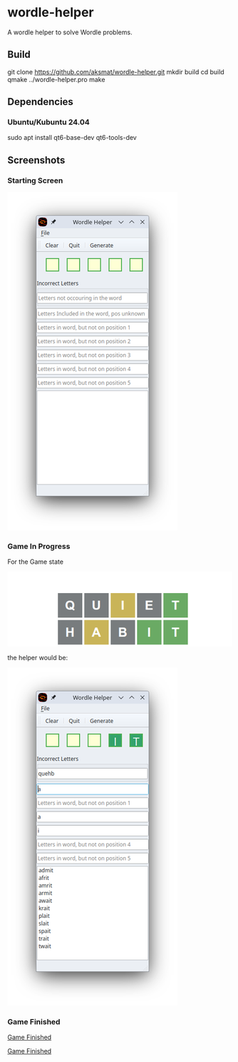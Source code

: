 # wordle-helper
A wordle helper to solve Wordle problems.

## Build

git clone https://github.com/aksmat/wordle-helper.git
mkdir build
cd build
qmake ../wordle-helper.pro
make 

## Dependencies

### Ubuntu/Kubuntu 24.04
sudo apt install qt6-base-dev qt6-tools-dev

## Screenshots

### Starting Screen

![Starting Screen](screenshots/empty.png)

### Game In Progress

For the Game state

![In Progress](screenshots/game-state-1.png)

the helper would be:

![In Progress Helper](screenshots/in-Progress.png)

### Game Finished

[Game Finished](screenshots/game-state-finished.png)

[Game Finished](screenshots/finished.png)
